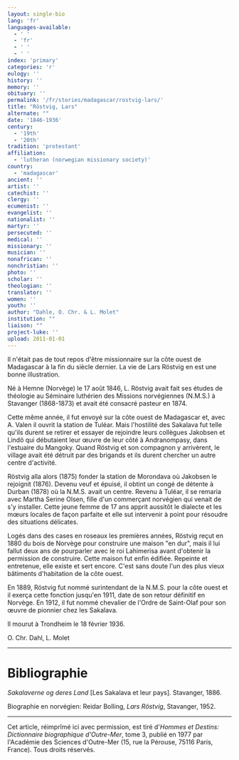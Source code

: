 ```yaml
---
layout: single-bio
lang: 'fr'
languages-available:
  - ' '
  - 'fr'
  - ' '
  - ' '
index: 'primary'
categories: 'r'
eulogy: ''
history: ''
memory: ''
obituary: ''
permalink: '/fr/stories/madagascar/rostvig-lars/'
title: "Röstvig, Lars"
alternate: ""
date: '1846-1936'
century:
  - '19th'
  - '20th'
tradition: 'protestant'
affiliation:
  - 'lutheran (norwegian missionary society)'
country:
  - 'madagascar'
ancient: ''
artist: ''
catechist: ''
clergy: ''
ecumenist: ''
evangelist: ''
nationalist: ''
martyr: ''
persecuted: ''
medical: ''
missionary: ''
musician: ''
nonafrican: ''
nonchristian: ''
photo: ''
scholar: ''
theologian: ''
translator: ''
women: ''
youth: ''
author: "Dahle, O. Chr. & L. Molet"
institution: ""
liaison: ""
project-luke: ''
upload: 2011-01-01
---
```




Il n'était pas de tout repos d'être missionnaire sur la côte ouest de Madagascar à la fin du siècle dernier. La vie de Lars Röstvig en est une bonne illustration.

Né à Hemne (Norvège) le 17 août 1846, L. Röstvig avait fait ses études de théologie au Séminaire luthérien des Missions norvégiennes (N.M.S.) à Stavanger (1868-1873) et avait été consacré pasteur en 1874.

Cette même année, il fut envoyé sur la côte ouest de Madagascar et, avec A. Valen il ouvrit la station de Tuléar. Mais l'hostilité des Sakalava fut telle qu'ils durent se retirer et essayer de rejoindre leurs collègues Jakobsen et Lindö qui débutaient leur œuvre de leur côté à Andranompasy, dans l'estuaire du Mangoky. Quand Röstvig et son compagnon y arrivèrent, le village avait été détruit par des brigands et ils durent chercher un autre centre d'activité.

Röstvig alla alors (1875) fonder la station de Morondava où Jakobsen le rejoignit (1876). Devenu veuf et épuisé, il obtint un congé de détente à Durban (1878) où la N.M.S. avait un centre. Revenu à Tuléar, il se remaria avec Martha Serine Olsen, fille d'un commerçant norvégien qui venait de s'y installer. Cette jeune femme de 17 ans apprit aussitôt le dialecte et les mœurs locales de façon parfaite et elle sut intervenir à point pour résoudre des situations délicates.

Logés dans des cases en roseaux les premières années, Röstvig reçut en 1880 du bois de Norvège pour construire une maison "en dur", mais il lui fallut deux ans de pourparler avec le roi Lahimerisa avant d'obtenir la permission de construire. Cette maison fut enfin édifiée. Repeinte et entretenue, elle existe et sert encore. C'est sans doute l'un des plus vieux bâtiments d'habitation de la côte ouest.

En 1889, Röstvig fut nommé surintendant de la N.M.S. pour la côte ouest et il exerça cette fonction jusqu'en 1911, date de son retour définitif en Norvège. En 1912, il fut nommé chevalier de l'Ordre de Saint-Olaf pour son œuvre de pionnier chez les Sakalava.

Il mourut à Trondheim le 18 février 1936.

O. Chr. Dahl, L. Molet

---

# Bibliographie

*Sakalaverne og deres Land* [Les Sakalava et leur pays]. Stavanger, 1886.

Biographie en norvégien: Reidar Bolling, *Lars Röstvig*, Stavanger, 1952.

---

Cet article, réimprîmé ici avec permission, est tiré d'*Hommes et Destins: Dictionnaire biographique d'Outre-Mer*, tome 3, publié en 1977 par l'Académie des Sciences d'Outre-Mer (15, rue la Pérouse, 75116 Paris, France). Tous droits réservés.